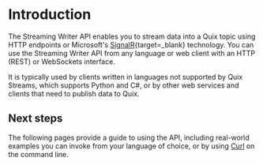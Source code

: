 # Introduction

The Streaming Writer API enables you to stream data into a Quix topic using HTTP endpoints or Microsoft's [SignalR](https://learn.microsoft.com/en-us/aspnet/signalr/overview/getting-started/introduction-to-signalr){target=_blank} technology. You can use the Streaming Writer API from any language or web client with an HTTP (REST) or WebSockets interface. 

It is typically used by clients written in languages not supported by Quix Streams, which supports Python and C#, or by other web services and clients that need to publish data to Quix. 

## Next steps

The following pages provide a guide to using the API, including real-world examples you can invoke from your language of choice, or by using [Curl](https://curl.se/) on the command line.
